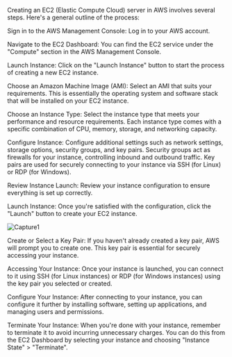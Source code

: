 Creating an EC2 (Elastic Compute Cloud) server in AWS involves several steps. Here's a general outline of the process:

Sign in to the AWS Management Console: Log in to your AWS account.

Navigate to the EC2 Dashboard: You can find the EC2 service under the "Compute" section in the AWS Management Console.

Launch Instance: Click on the "Launch Instance" button to start the process of creating a new EC2 instance.

Choose an Amazon Machine Image (AMI): Select an AMI that suits your requirements. This is essentially the operating system and software stack that will be installed on your EC2 instance.

Choose an Instance Type: Select the instance type that meets your performance and resource requirements. Each instance type comes with a specific combination of CPU, memory, storage, and networking capacity.

Configure Instance: Configure additional settings such as network settings, storage options, security groups, and key pairs. Security groups act as firewalls for your instance, controlling inbound and outbound traffic. Key pairs are used for securely connecting to your instance via SSH (for Linux) or RDP (for Windows).

Review Instance Launch: Review your instance configuration to ensure everything is set up correctly.

Launch Instance: Once you're satisfied with the configuration, click the "Launch" button to create your EC2 instance.




![Capture1](https://github.com/jyothikaraj11/Git-Practice/assets/154610655/217ba354-d062-4178-a68c-7643dcb0c352)













Create or Select a Key Pair: If you haven't already created a key pair, AWS will prompt you to create one. This key pair is essential for securely accessing your instance.

Accessing Your Instance: Once your instance is launched, you can connect to it using SSH (for Linux instances) or RDP (for Windows instances) using the key pair you selected or created.

Configure Your Instance: After connecting to your instance, you can configure it further by installing software, setting up applications, and managing users and permissions.

Terminate Your Instance: When you're done with your instance, remember to terminate it to avoid incurring unnecessary charges. You can do this from the EC2 Dashboard by selecting your instance and choosing "Instance State" > "Terminate".











